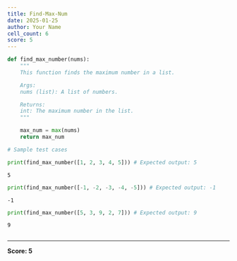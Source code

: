 ```yaml
---
title: Find-Max-Num
date: 2025-01-25
author: Your Name
cell_count: 6
score: 5
---
```


```python
def find_max_number(nums):
    """
    This function finds the maximum number in a list.

    Args:
    nums (list): A list of numbers.

    Returns:
    int: The maximum number in the list.
    """

    max_num = max(nums)
    return max_num
```


```python
# Sample test cases
```


```python
print(find_max_number([1, 2, 3, 4, 5])) # Expected output: 5
```

    5



```python
print(find_max_number([-1, -2, -3, -4, -5])) # Expected output: -1
```

    -1



```python
print(find_max_number([5, 3, 9, 2, 7])) # Expected output: 9
```

    9



```python

```


---
**Score: 5**
